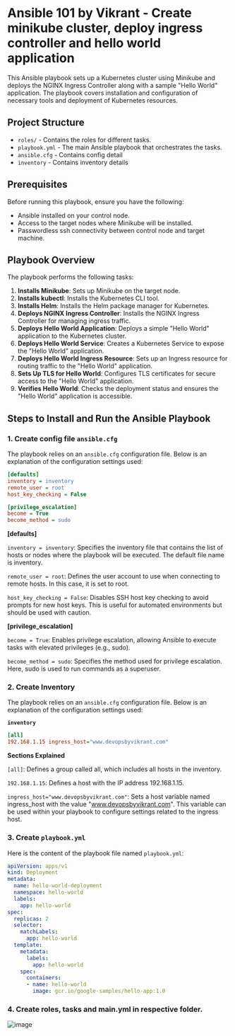 # Ansible 101 by Vikrant - Create minikube cluster, deploy ingress controller and hello world application


This Ansible playbook sets up a Kubernetes cluster using Minikube and deploys the NGINX Ingress Controller along with a sample "Hello World" application. The playbook covers installation and configuration of necessary tools and deployment of Kubernetes resources.


## Project Structure

- `roles/` - Contains the roles for different tasks.
- `playbook.yml` - The main Ansible playbook that orchestrates the tasks.
- `ansible.cfg` - Contains config detail
- `inventory` - Contains inventory details



## Prerequisites

Before running this playbook, ensure you have the following:

- Ansible installed on your control node.
- Access to the target nodes where Minikube will be installed.
- Passwordless ssh connectivity between control node and target machine.

## Playbook Overview

The playbook performs the following tasks:

1. **Installs Minikube**: Sets up Minikube on the target node.
2. **Installs kubectl**: Installs the Kubernetes CLI tool.
3. **Installs Helm**: Installs the Helm package manager for Kubernetes.
4. **Deploys NGINX Ingress Controller**: Installs the NGINX Ingress Controller for managing ingress traffic.
5. **Deploys Hello World Application**: Deploys a simple "Hello World" application to the Kubernetes cluster.
6. **Deploys Hello World Service**: Creates a Kubernetes Service to expose the "Hello World" application.
7. **Deploys Hello World Ingress Resource**: Sets up an Ingress resource for routing traffic to the "Hello World" application.
8. **Sets Up TLS for Hello World**: Configures TLS certificates for secure access to the "Hello World" application.
9. **Verifies Hello World**: Checks the deployment status and ensures the "Hello World" application is accessible.


## Steps to Install and Run the Ansible Playbook


### 1. Create config file `ansible.cfg`
The playbook relies on an `ansible.cfg` configuration file. Below is an explanation of the configuration settings used:

```ini
[defaults]
inventory = inventory
remote_user = root
host_key_checking = False

[privilege_escalation]
become = True
become_method = sudo
```

**[defaults]**

`inventory = inventory`: Specifies the inventory file that contains the list of hosts or nodes where the playbook will be executed. The default file name is inventory.

`remote_user = root`: Defines the user account to use when connecting to remote hosts. In this case, it is set to root.

`host_key_checking = False`: Disables SSH host key checking to avoid prompts for new host keys. This is useful for automated environments but should be used with caution.


**[privilege_escalation]**

`become = True`: Enables privilege escalation, allowing Ansible to execute tasks with elevated privileges (e.g., sudo).

`become_method = sudo`: Specifies the method used for privilege escalation. Here, sudo is used to run commands as a superuser.


### 2. Create Inventory

The playbook relies on an `ansible.cfg` configuration file. Below is an explanation of the configuration settings used:

**`inventory`**

```ini
[all]
192.168.1.15 ingress_host="www.devopsbyvikrant.com" 
```

**Sections Explained**

`[all]`: Defines a group called all, which includes all hosts in the inventory.


`192.168.1.15`: Defines a host with the IP address 192.168.1.15.


`ingress_host="www.devopsbyvikrant.com"`: Sets a host variable named ingress_host with the value "www.devopsbyvikrant.com". This variable can be used within your playbook to configure settings related to the ingress host.


### 3. Create `playbook.yml`

Here is the content of the playbook file named `playbook.yml`:

```yaml
apiVersion: apps/v1
kind: Deployment
metadata:
  name: hello-world-deployment
  namespace: hello-world
  labels:
    app: hello-world
spec:
  replicas: 2
  selector:
    matchLabels:
      app: hello-world
  template:
    metadata:
      labels:
        app: hello-world
    spec:
      containers:
      - name: hello-world
        image: gcr.io/google-samples/hello-app:1.0
```

### 4. Create roles, tasks and main.yml in respective folder.

  ![image](https://github.com/user-attachments/assets/a802e883-0ff8-4cb8-85a4-610f3da69c19)

